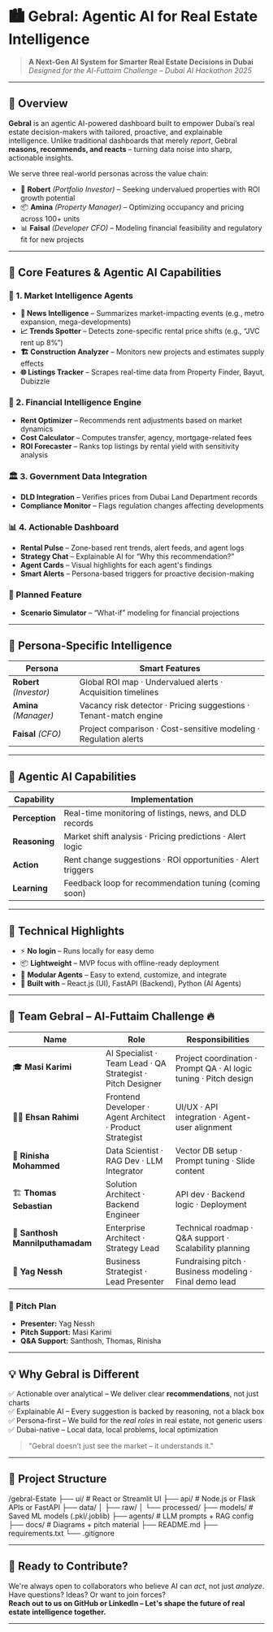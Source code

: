 # 🏙️ Gebral: Agentic AI for Real Estate Intelligence

> **A Next-Gen AI System for Smarter Real Estate Decisions in Dubai**  
> _Designed for the Al-Futtaim Challenge – Dubai AI Hackathon 2025_

---

## 🎯 Overview

**Gebral** is an agentic AI-powered dashboard built to empower Dubai’s real estate decision-makers with tailored, proactive, and explainable intelligence. Unlike traditional dashboards that merely *report*, Gebral **reasons, recommends, and reacts** – turning data noise into sharp, actionable insights.

We serve three real-world personas across the value chain:

- 🧠 **Robert** *(Portfolio Investor)* – Seeking undervalued properties with ROI growth potential  
- 📦 **Amina** *(Property Manager)* – Optimizing occupancy and pricing across 100+ units  
- 📊 **Faisal** *(Developer CFO)* – Modeling financial feasibility and regulatory fit for new projects

---

## 🧠 Core Features & Agentic AI Capabilities

### 📌 1. Market Intelligence Agents
- **📰 News Intelligence** – Summarizes market-impacting events (e.g., metro expansion, mega-developments)  
- **📈 Trends Spotter** – Detects zone-specific rental price shifts (e.g., “JVC rent up 8%”)  
- **🏗️ Construction Analyzer** – Monitors new projects and estimates supply effects  
- **🌐 Listings Tracker** – Scrapes real-time data from Property Finder, Bayut, Dubizzle

### 💸 2. Financial Intelligence Engine
- **Rent Optimizer** – Recommends rent adjustments based on market dynamics  
- **Cost Calculator** – Computes transfer, agency, mortgage-related fees  
- **ROI Forecaster** – Ranks top listings by rental yield with sensitivity analysis

### 🏛️ 3. Government Data Integration
- **DLD Integration** – Verifies prices from Dubai Land Department records  
- **Compliance Monitor** – Flags regulation changes affecting developments

### 📊 4. Actionable Dashboard
- **Rental Pulse** – Zone-based rent trends, alert feeds, and agent logs  
- **Strategy Chat** – Explainable AI for “Why this recommendation?”  
- **Agent Cards** – Visual highlights for each agent's findings  
- **Smart Alerts** – Persona-based triggers for proactive decision-making

### 🧪 Planned Feature
- **Scenario Simulator** – “What-if” modeling for financial projections

---

## 🧬 Persona-Specific Intelligence

| Persona | Smart Features |
|--------|----------------|
| **Robert** *(Investor)* | Global ROI map · Undervalued alerts · Acquisition timelines |
| **Amina** *(Manager)* | Vacancy risk detector · Pricing suggestions · Tenant-match engine |
| **Faisal** *(CFO)* | Project comparison · Cost-sensitive modeling · Regulation alerts |

---

## 🧠 Agentic AI Capabilities

| Capability | Implementation |
|-----------|----------------|
| **Perception** | Real-time monitoring of listings, news, and DLD records |
| **Reasoning** | Market shift analysis · Pricing predictions · Alert logic |
| **Action** | Rent change suggestions · ROI opportunities · Alert triggers |
| **Learning** | Feedback loop for recommendation tuning (coming soon) |

---

## 🧪 Technical Highlights

- ⚡ **No login** – Runs locally for easy demo
- 📦 **Lightweight** – MVP focus with offline-ready deployment
- 🧠 **Modular Agents** – Easy to extend, customize, and integrate
- 🧱 **Built with** – React.js (UI), FastAPI (Backend), Python (AI Agents)

---

## 💼 Team Gebral – Al-Futtaim Challenge 🔥

| Name | Role | Responsibilities |
|------|------|------------------|
| 🎓 **Masi Karimi** | AI Specialist · Team Lead · QA Strategist · Pitch Designer | Project coordination · Prompt QA · AI logic tuning · Pitch design |
| 🧑‍💻 **Ehsan Rahimi** | Frontend Developer · Agent Architect · Product Strategist | UI/UX · API integration · Agent-user alignment |
| 🧠 **Rinisha Mohammed** | Data Scientist · RAG Dev · LLM Integrator | Vector DB setup · Prompt tuning · Slide content |
| 🏗️ **Thomas Sebastian** | Solution Architect · Backend Engineer | API dev · Backend logic · Deployment |
| 🧩 **Santhosh Mannilputhamadam** | Enterprise Architect · Strategy Lead | Technical roadmap · Q&A support · Scalability planning |
| 🎤 **Yag Nessh** | Business Strategist · Lead Presenter | Fundraising pitch · Business modeling · Final demo lead |

### 🎤 Pitch Plan
- **Presenter:** Yag Nessh  
- **Pitch Support:** Masi Karimi  
- **Q&A Support:** Santhosh, Thomas, Rinisha

---

## 💡 Why Gebral is Different

✅ Actionable over analytical – We deliver clear **recommendations**, not just charts  
✅ Explainable AI – Every suggestion is backed by reasoning, not a black box  
✅ Persona-first – We build for the *real roles* in real estate, not generic users  
✅ Dubai-native – Local data, local problems, local optimization  

> "Gebral doesn’t just see the market – it understands it."

---

## 🔧 Project Structure

/gebral-Estate
├── ui/              # React or Streamlit UI
├── api/               # Node.js or Flask APIs or FastAPI
├── data/
│   ├── raw/
│   └── processed/
├── models/                # Saved ML models (.pkl/.joblib)
├── agents/                 # LLM prompts + RAG config
├── docs/                  # Diagrams + pitch material
├── README.md
├── requirements.txt
└── .gitignore


---

## 🚀 Ready to Contribute?

We're always open to collaborators who believe AI can *act*, not just *analyze*.  
Have questions? Ideas? Or want to join forces?  
**Reach out to us on GitHub or LinkedIn – Let's shape the future of real estate intelligence together.**

---